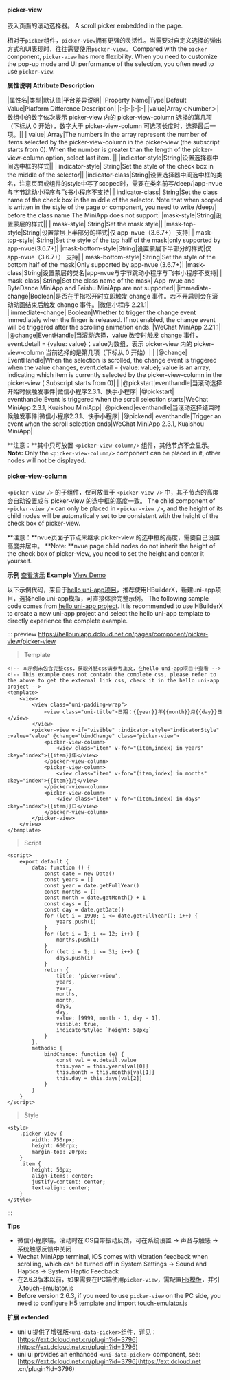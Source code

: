 #### picker-view

嵌入页面的滚动选择器。
A scroll picker embedded in the page.

相对于`picker`组件，`picker-view`拥有更强的灵活性。当需要对自定义选择的弹出方式和UI表现时，往往需要使用`picker-view`。
Compared with the `picker` component, `picker-view` has more flexibility. When you need to customize the pop-up mode and UI performance of the selection, you often need to use `picker-view`.

**属性说明**
**Attribute Description**

|属性名|类型|默认值|平台差异说明|
|Property Name|Type|Default Value|Platform Difference Description|
|:-|:-|:-|:-|
|value|Array＜Number＞|数组中的数字依次表示 picker-view 内的 picker-view-column 选择的第几项（下标从 0 开始），数字大于 picker-view-column 可选项长度时，选择最后一项。||
| value| Array<Number>|The numbers in the array represent the number of items selected by the picker-view-column in the picker-view (the subscript starts from 0). When the number is greater than the length of the picker-view-column option, select last item. ||
|indicator-style|String|设置选择器中间选中框的样式||
| indicator-style| String|Set the style of the check box in the middle of the selector||
|indicator-class|String|设置选择器中间选中框的类名，注意页面或组件的style中写了scoped时，需要在类名前写/deep/|app-nvue与字节跳动小程序与飞书小程序不支持|
| indicator-class| String|Set the class name of the check box in the middle of the selector. Note that when scoped is written in the style of the page or component, you need to write /deep/| before the class name The MiniApp does not support|
|mask-style|String|设置蒙层的样式||
| mask-style| String|Set the mask style||
|mask-top-style|String|设置蒙层上半部分的样式|仅 app-nvue（3.6.7+） 支持|
| mask-top-style| String|Set the style of the top half of the mask|only supported by app-nvue(3.6.7+)|
|mask-bottom-style|String|设置蒙层下半部分的样式|仅 app-nvue（3.6.7+） 支持|
| mask-bottom-style| String|Set the style of the bottom half of the mask|Only supported by app-nvue (3.6.7+)|
|mask-class|String|设置蒙层的类名|app-nvue与字节跳动小程序与飞书小程序不支持|
| mask-class| String|Set the class name of the mask| App-nvue and ByteDance MiniApp and Feishu MiniApp are not supported|
|immediate-change|Boolean|是否在手指松开时立即触发 change 事件。若不开启则会在滚动动画结束后触发 change 事件。|微信小程序 2.21.1|                                                                 
| immediate-change| Boolean|Whether to trigger the change event immediately when the finger is released. If not enabled, the change event will be triggered after the scrolling animation ends. |WeChat MiniApp 2.21.1|
|@change|EventHandle|当滚动选择，value 改变时触发 change 事件，event.detail = {value: value}；value为数组，表示 picker-view 内的 picker-view-column 当前选择的是第几项（下标从 0 开始）|&nbsp;|
|@change| EventHandle|When the selection is scrolled, the change event is triggered when the value changes, event.detail = {value: value}; value is an array, indicating which item is currently selected by the picker-view-column in the picker-view ( Subscript starts from 0)|&nbsp;|
|@pickstart|eventhandle|当滚动选择开始时候触发事件|微信小程序2.3.1、快手小程序|
|@pickstart| eventhandle|Event is triggered when the scroll selection starts|WeChat MiniApp 2.3.1, Kuaishou MiniApp|
|@pickend|eventhandle|当滚动选择结束时候触发事件|微信小程序2.3.1、快手小程序|
|@pickend| eventhandle|Trigger an event when the scroll selection ends|WeChat MiniApp 2.3.1, Kuaishou MiniApp|

**注意：**其中只可放置 `<picker-view-column/>` 组件，其他节点不会显示。
**Note:** Only the `<picker-view-column/>` component can be placed in it, other nodes will not be displayed.

#### picker-view-column

`<picker-view />` 的子组件，仅可放置于 `<picker-view />` 中，其子节点的高度会自动设置成与 picker-view 的选中框的高度一致。
The child component of `<picker-view />` can only be placed in `<picker-view />`, and the height of its child nodes will be automatically set to be consistent with the height of the check box of picker-view.

**注意：**nvue页面子节点未继承 picker-view 的选中框的高度，需要自己设置高度并居中。
**Note: **nvue page child nodes do not inherit the height of the check box of picker-view, you need to set the height and center it yourself.

**示例** [查看演示](https://hellouniapp.dcloud.net.cn/pages/component/picker-view/picker-view)
**Example** [View Demo](https://hellouniapp.dcloud.net.cn/pages/component/picker-view/picker-view)

以下示例代码，来自于[hello uni-app项目](https://github.com/dcloudio/hello-uniapp)，推荐使用HBuilderX，新建uni-app项目，选择hello uni-app模板，可直接体验完整示例。
The following sample code comes from [hello uni-app project](https://github.com/dcloudio/hello-uniapp). It is recommended to use HBuilderX to create a new uni-app project and select the hello uni-app template to directly experience the complete example.

::: preview https://hellouniapp.dcloud.net.cn/pages/component/picker-view/picker-view
> Template
```vue
<!-- 本示例未包含完整css，获取外链css请参考上文，在hello uni-app项目中查看 -->
<!-- This example does not contain the complete css, please refer to the above to get the external link css, check it in the hello uni-app project -->
<template>
    <view>
        <view class="uni-padding-wrap">
            <view class="uni-title">日期：{{year}}年{{month}}月{{day}}日</view>
        </view>
        <picker-view v-if="visible" :indicator-style="indicatorStyle" :value="value" @change="bindChange" class="picker-view">
            <picker-view-column>
                <view class="item" v-for="(item,index) in years" :key="index">{{item}}年</view>
            </picker-view-column>
            <picker-view-column>
                <view class="item" v-for="(item,index) in months" :key="index">{{item}}月</view>
            </picker-view-column>
            <picker-view-column>
                <view class="item" v-for="(item,index) in days" :key="index">{{item}}日</view>
            </picker-view-column>
        </picker-view>
    </view>
</template>
```
> Script
```vue
<script>
    export default {
        data: function () {
            const date = new Date()
            const years = []
            const year = date.getFullYear()
            const months = []
            const month = date.getMonth() + 1
            const days = []
            const day = date.getDate()
            for (let i = 1990; i <= date.getFullYear(); i++) {
                years.push(i)
            }
            for (let i = 1; i <= 12; i++) {
                months.push(i)
            }
            for (let i = 1; i <= 31; i++) {
                days.push(i)
            }
            return {
                title: 'picker-view',
                years,
                year,
                months,
                month,
                days,
                day,
                value: [9999, month - 1, day - 1],
                visible: true,
                indicatorStyle: `height: 50px;`
            }
        },
        methods: {
            bindChange: function (e) {
                const val = e.detail.value
                this.year = this.years[val[0]]
                this.month = this.months[val[1]]
                this.day = this.days[val[2]]
            }
        }
    }
</script>
```
> Style
```vue
<style>
	.picker-view {
		width: 750rpx;
		height: 600rpx;
		margin-top: 20rpx;
	}
	.item {
		height: 50px;
		align-items: center;
		justify-content: center;
		text-align: center;
	}
</style>
```
:::


**Tips**
- 微信小程序端，滚动时在iOS自带振动反馈，可在系统设置 -> 声音与触感 -> 系统触感反馈中关闭
- Wechat MiniApp terminal, iOS comes with vibration feedback when scrolling, which can be turned off in System Settings -> Sound and Haptics -> System Haptic Feedback
- 在2.6.3版本以前，如果需要在PC端使用`picker-view`，需配置[H5模版](https://uniapp.dcloud.io/collocation/manifest?id=h5-template)，并引入[touch-emulator.js](https://github.com/dcloudio/touchemulator)
- Before version 2.6.3, if you need to use `picker-view` on the PC side, you need to configure [H5 template](https://uniapp.dcloud.io/collocation/manifest?id=h5-template) and import [touch-emulator.js](https://github.com/dcloudio/touchemulator)

**扩展**
**extended**
- uni ui提供了增强版`<uni-data-picker>`组件，详见：[https://ext.dcloud.net.cn/plugin?id=3796](https://ext.dcloud.net.cn/plugin?id=3796)
- uni ui provides an enhanced `<uni-data-picker>` component, see: [https://ext.dcloud.net.cn/plugin?id=3796](https://ext.dcloud.net .cn/plugin?id=3796)
